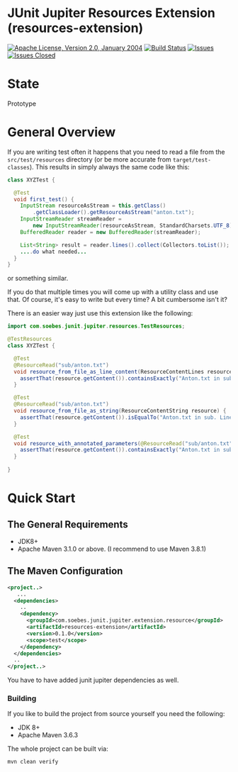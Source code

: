 <!---
 Licensed to the Apache Software Foundation (ASF) under one or more
 contributor license agreements.  See the NOTICE file distributed with
 this work for additional information regarding copyright ownership.
 The ASF licenses this file to You under the Apache License, Version 2.0
 (the "License"); you may not use this file except in compliance with
 the License.  You may obtain a copy of the License at

      http://www.apache.org/licenses/LICENSE-2.0

 Unless required by applicable law or agreed to in writing, software
 distributed under the License is distributed on an "AS IS" BASIS,
 WITHOUT WARRANTIES OR CONDITIONS OF ANY KIND, either express or implied.
 See the License for the specific language governing permissions and
 limitations under the License.
-->
# JUnit Jupiter Resources Extension (resources-extension)

[![Apache License, Version 2.0, January 2004](https://img.shields.io/github/license/apache/maven.svg?label=License)][license]
[![Build Status](https://cloud.drone.io/api/badges/khmarbaise/resources-extension/status.svg)](https://cloud.drone.io/khmarbaise/resources-extension)
[![Issues](https://img.shields.io/github/issues/khmarbaise/resources-extension)](https://github.com/khmarbaise/resources-extension/issues)
[![Issues Closed](https://img.shields.io/github/issues-closed/khmarbaise/resources-extension)](https://github.com/khmarbaise/resources-extension/issues?q=is%3Aissue+is%3Aclosed)

# State

Prototype

# General Overview

If you are writing test often it happens that you need to read a file
from the `src/test/resources` directory (or be more accurate from `target/test-classes`).
This results in simply always the same code like this:

```java
class XYZTest {

  @Test
  void first_test() {
    InputStream resourceAsStream = this.getClass()
        .getClassLoader().getResourceAsStream("anton.txt");
    InputStreamReader streamReader =
        new InputStreamReader(resourceAsStream, StandardCharsets.UTF_8);
    BufferedReader reader = new BufferedReader(streamReader);

    List<String> result = reader.lines().collect(Collectors.toList());
    ....do what needed...
  }
}
```
or something similar.

If you do that multiple times you will come up with a utility class and use that.
Of course, it's easy to write but every time? A bit cumbersome isn't it?

There is an easier way just use this extension like the following:

```java
import com.soebes.junit.jupiter.resources.TestResources;

@TestResources
class XYZTest {

  @Test
  @ResourceRead("sub/anton.txt")
  void resource_from_file_as_line_content(ResourceContentLines resource) {
    assertThat(resource.getContent()).containsExactly("Anton.txt in sub. Line 1", "Anton.txt in sub. Line 2");
  }

  @Test
  @ResourceRead("sub/anton.txt")
  void resource_from_file_as_string(ResourceContentString resource) {
    assertThat(resource.getContent()).isEqualTo("Anton.txt in sub. Line 1" + "\n" + "Anton.txt in sub. Line 2");
  }

  @Test
  void resource_with_annotated_parameters(@ResourceRead("sub/anton.txt") ResourceContentLines resource) {
    assertThat(resource.getContent()).containsExactly("Anton.txt in sub. Line 1", "Anton.txt in sub. Line 2");
  }
  
}

```
# Quick Start

## The General Requirements

* JDK8+
* Apache Maven 3.1.0 or above. (I recommend to use Maven 3.8.1)

## The Maven Configuration

```xml
<project..>
   ...
  <dependencies>
    ..
    <dependency>
      <groupId>com.soebes.junit.jupiter.extension.resource</groupId>
      <artifactId>resources-extension</artifactId>
      <version>0.1.0</version>
      <scope>test</scope>
    </dependency>
  </dependencies>
  ..
</project..>
```
You have to have added junit jupiter dependencies as well.

### Building 

If you like to build the project from source yourself you need the following:

* JDK 8+
* Apache Maven 3.6.3

The whole project can be built via:
```bash
mvn clean verify
```

[license]: https://www.apache.org/licenses/LICENSE-2.0